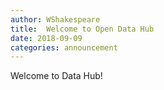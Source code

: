 ```yaml
---
author: WShakespeare
title:  Welcome to Open Data Hub
date: 2018-09-09
categories: announcement
---
```


Welcome to Data Hub!